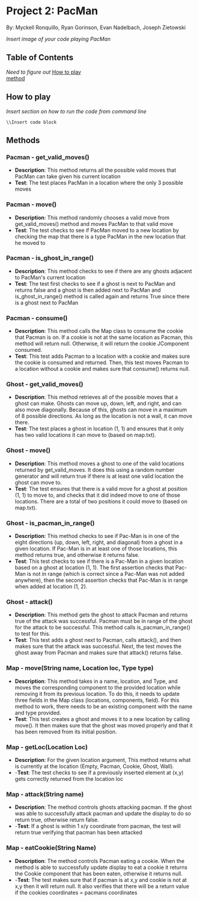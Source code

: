# Project 2: PacMan

By: Myckell Ronquillo, Ryan Gorinson, Evan Nadelbach, Joseph Zietowski

*Insert image of your code playing PacMan*

## Table of Contents
*Need to figure out*
[How to play](#how-to-play)  
[method](#Methods)  


## How to play
*Insert section on how to run the code from command line*
```
\\Insert code block
```

## Methods

### Pacman - get_valid_moves()
- **Description**: This method returns all the possible valid moves that PacMan can take given his current location
- **Test**: The test places PacMan in a location where the only 3 possible moves
### Pacman - move()
- **Description**: This method randomly chooses a valid move from get_valid_moves() method and moves PacMan to that valid move
- **Test**: The test checks to see if PacMan moved to a new location by checking the map that there is a type PacMan in the new location that he moved to
### Pacman - is_ghost_in_range()
- **Description**: This method checks to see if there are any ghosts adjacent to PacMan's current location
- **Test**: The test first checks to see if a ghost is next to PacMan and returns false and a ghost is then added next to PacMan and is_ghost_in_range() method is called again and returns True since there is a ghost next to PacMan
### Pacman - consume()
- **Description**: This method calls the Map class to consume the cookie that Pacman is on. If a cookie is not at the same location as Pacman, this method will return null. Otherwise, it will return the cookie JComponent consumed.
- **Test**: This test adds Pacman to a location with a cookie and makes sure the cookie is consumed and returned. Then, this test moves Pacman to a location without a cookie and makes sure that consume() returns null.

### Ghost - get_valid_moves()
- **Description**: This method retrieves all of the possible moves that a ghost can make. Ghosts can move up, down, left, and right, and can also move diagonally. Because of this, ghosts can move in a maximum of 8 possible directions. As long as the location is not a wall, it can move there.
- **Test**: The test places a ghost in location (1, 1) and ensures that it only has two valid locations it can move to (based on map.txt).
### Ghost - move()
- **Description**: This method moves a ghost to one of the valid locations returned by get_valid_moves. It does this using a random number generator and will return true if there is at least one valid location the ghost can move to.
- **Test**: The test ensures that there is a valid move for a ghost at position (1, 1) to move to, and checks that it did indeed move to one of those locations. There are a total of two positions it could move to (based on map.txt).
### Ghost - is_pacman_in_range()
- **Description**: This method checks to see if Pac-Man is in one of the eight directions (up, down, left, right, and diagonal) from a ghost in a given location. If Pac-Man is in at least one of those locations, this method returns true, and otherwise it returns false.
- **Test**: This test checks to see if there is a Pac-Man in a given location based on a ghost at location (1, 1). The first assertion checks that Pac-Man is not in range (which is correct since a Pac-Man was not added anywhere), then the second assertion checks that Pac-Man is in range when added at location (1, 2).
### Ghost - attack()
- **Description**: This method gets the ghost to attack Pacman and returns true of the attack was successful. Pacman must be in range of the ghost for the attack to be successful. This method calls is_pacman_in_range() to test for this.
- **Test**: This test adds a ghost next to Pacman, calls attack(), and then makes sure that the attack was successful. Next, the test moves the ghost away from Pacman and makes sure that attack() returns false.

### Map - move(String name, Location loc, Type type)
- **Description**: This method takes in a name, location, and Type, and moves the corresponding component to the provided location while removing it from its previous location. To do this, it needs to update three fields in the Map class (locations, components, field). For this method to work, there needs to be an existing component with the name and type provided.
- **Test**: This test creates a ghost and moves it to a new location by calling move(). It then makes sure that the ghost was moved properly and that it has been removed from its initial position.
### Map - getLoc(Location Loc)
- **Description**: For the given location argument, This method returns what is currently at the location (Empty, Pacman, Cookie, Ghost, Wall).
- -**Test**: The test checks to see if a previously inserted element at (x,y) gets correctly returned from the location loc 
### Map - attack(String name)
- **Description**: The method controls ghosts attacking pacman. If the ghost was able to successfully attack pacman and update the display to do so return true, otherwise return false.
- -**Test**: If a ghost is within 1 x/y coordinate from pacman, the test will return true verifying that pacman has been attacked
### Map - eatCookie(String Name)
- **Description**: The method controls Pacman eating a cookie. When the method is able to successfully update display to eat a cookie it returns the Cookie component that has been eaten, otherwise it returns null.
- -**Test**: The test makes sure that if pacman is at x,y and cookie is not at x,y then it will return null. It also verifies that there will be a return value if the cookies coordinates = pacmans coordinates
